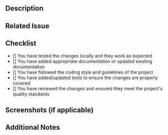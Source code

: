 ## Description

## Related Issue

## Checklist

- [] You have tested the changes locally and they work as expected
- [] You have added appropriate documentation or updated existing documentation
- [] You have followed the coding style and guidelines of the project
- [] You have added/updated tests to ensure the changes are properly covered
- [] You have reviewed the changes and ensured they meet the project's quality standards

## Screenshots (if applicable)

## Additional Notes
